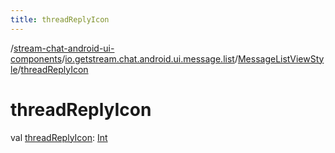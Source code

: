 ```yaml
---
title: threadReplyIcon
---
```

/[stream-chat-android-ui-components](../../index.md)/[io.getstream.chat.android.ui.message.list](../index.md)/[MessageListViewStyle](index.md)/[threadReplyIcon](threadReplyIcon.md)  
  
  
  
# threadReplyIcon  
val [threadReplyIcon](threadReplyIcon.md): [Int](https://kotlinlang.org/api/latest/jvm/stdlib/kotlin/-int/index.html)

